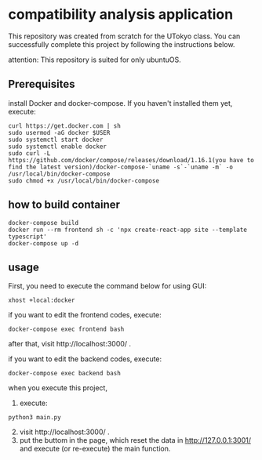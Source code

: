 # compatibility analysis application
This repository was created from scratch for the UTokyo class. You can successfully complete this project by following the instructions below.

attention: This repository is suited for only ubuntuOS.

## Prerequisites
install Docker and docker-compose. If you haven't installed them yet, execute:
```
curl https://get.docker.com | sh
sudo usermod -aG docker $USER
sudo systemctl start docker
sudo systemctl enable docker
sudo curl -L https://github.com/docker/compose/releases/download/1.16.1(you have to find the latest version)/docker-compose-`uname -s`-`uname -m` -o /usr/local/bin/docker-compose
sudo chmod +x /usr/local/bin/docker-compose
```

## how to build container
```
docker-compose build
docker run --rm frontend sh -c 'npx create-react-app site --template typescript'
docker-compose up -d
```

## usage
First, you need to execute the command below for using GUI:
```
xhost +local:docker
```
if you want to edit the frontend codes, execute:
```
docker-compose exec frontend bash
```
after that, visit http://localhost:3000/ .

if you want to edit the backend codes, execute:
```
docker-compose exec backend bash
```
when you execute this project, 
1. execute:
```
python3 main.py
```
2. visit http://localhost:3000/ .
3. put the buttom in the page, which reset the data in http://127.0.0.1:3001/ and execute (or re-execute) the main function.
